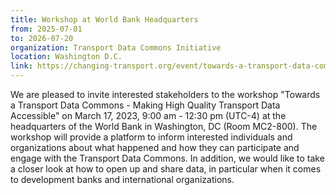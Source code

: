 ```yaml
---
title: Workshop at World Bank Headquarters
from: 2025-07-01
to: 2026-07-20
organization: Transport Data Commons Initiative
location: Washington D.C.
link: https://changing-transport.org/event/towards-a-transport-data-commons-workshop-at-world-bank-headquarters-in-washington-d-c-linked-to-transforming-transportation/
---
```


We are pleased to invite interested stakeholders to the workshop "Towards a Transport Data Commons - Making High Quality Transport Data Accessible" on March 17, 2023, 9:00 am - 12:30 pm (UTC-4) at the headquarters of the World Bank in Washington, DC (Room MC2-800). The workshop will provide a platform to inform interested individuals and organizations about what happened and how they can participate and engage with the Transport Data Commons. In addition, we would like to take a closer look at how to open up and share data, in particular when it comes to development banks and international organizations.
